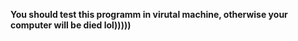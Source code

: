 **You should test this programm in virutal machine, otherwise your computer will be died lol)))))**
